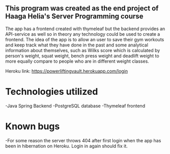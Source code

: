## This program was created as the end project of Haaga Helia's Server Programming course

The app has a frontend created with thymeleaf but the backend provides an API-service as well so in theory any technology could be used to create a frontend.
The idea of the app is to allow an user to save their gym workouts and keep track what they have done in the past and some analytical information about themselves,
such as Wilks score which is calculated by person's weight, squat weight, bench press weight and deadlift weight to more equally compare to people who are in 
different weight classes.

Heroku link: https://powerliftingvault.herokuapp.com/login

# Technologies utilized
-Java Spring Backend
-PostgreSQL database
-Thymeleaf frontend

# Known bugs
-For some reason the server throws 404 after first login when the app has been in hibernation on Heroku. Login in again should fix it.
